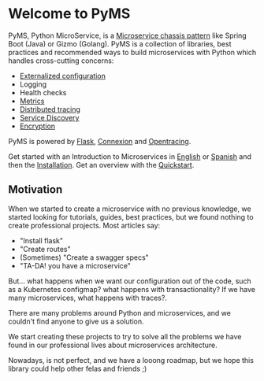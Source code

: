 # Welcome to PyMS

PyMS, Python MicroService, is a [Microservice chassis pattern](https://microservices.io/patterns/microservice-chassis.html) 
like Spring Boot (Java) or Gizmo (Golang). PyMS is a collection of libraries, best practices and recommended ways to build 
microservices with Python which handles cross-cutting concerns: 

- [Externalized configuration](configuration.md)
- Logging
- Health checks
- [Metrics](/services/services/#metrics)
- [Distributed tracing](/tutorials/tutorial_propagate_traces/)
- [Service Discovery](/services/services_discovery/)
- [Encryption](/encrypt_decryt_configuration/)

PyMS is powered by [Flask](https://flask.palletsprojects.com/en/1.1.x/), [Connexion](https://github.com/zalando/connexion) 
and [Opentracing](https://opentracing.io/).

Get started with an Introduction to Microservices in [English](microservices.md) or [Spanish](microservicios.md) and then the [Installation](installation.md). Get an overview with the [Quickstart](quickstart.md). 

## Motivation

When we started to create a microservice with no previous knowledge, we started looking for tutorials, guides, best practices, but we found
nothing to create professional projects. Most articles say:

- "Install flask"
- "Create routes"
- (Sometimes) "Create a swagger specs"
- "TA-DA! you have a microservice"

But... what happens when we want our configuration out of the code, such as a Kubernetes configmap? what happens with transactionality? 
If we have many microservices, what happens with traces?.

There are many problems around Python and microservices, and we couldn't find anyone to give us a solution.

We start creating these projects to try to solve all the problems we have found in our professional lives about 
microservices architecture.

Nowadays, is not perfect, and we have a looong roadmap, but we hope this library could help other felas and friends ;)
